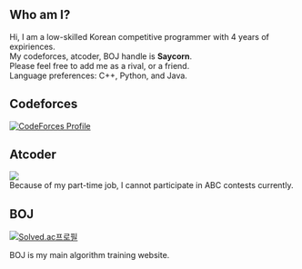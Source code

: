 ## Who am I?

Hi, I am a low-skilled Korean competitive programmer with 4 years of expiriences.<br>
My codeforces, atcoder, BOJ handle is **Saycorn**.<br>
Please feel free to add me as a rival, or a friend.<br>
Language preferences: C++, Python, and Java.<br>

## Codeforces

[![CodeForces Profile](https://cf.leed.at?id=Saycorn)](https://codeforces.com/profile/Saycorn)

## Atcoder

<img src="https://atrating.baoshuo.dev/rating?username=saycorn"><br>
Because of my part-time job, I cannot participate in ABC contests currently.

## BOJ

[![Solved.ac프로필](http://mazassumnida.wtf/api/generate_badge?boj=Saycorn)](https://solved.ac/Saycorn)<br>

BOJ is my main algorithm training website. 
